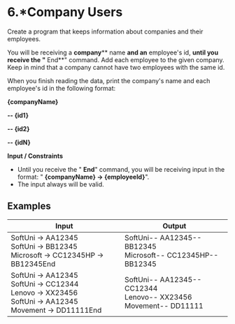 ﻿
# 6.\*Company Users

Create a program that keeps information about companies and their employees.

You will be receiving a **company**** name **and an** employee's id, **until you receive the "** End**" command. Add each employee to the given company. Keep in mind that a company cannot have two employees with the same id.

When you finish reading the data, print the company's name and each employee's id in the following format:

**{companyName}**

**-- \{id1}**

**-- \{id2}**

**-- \{idN}**

**Input / Constraints**

- Until you receive the " **End**" command, you will be receiving input in the format: " **{companyName} -\> {employeeId}**".
- The input always will be valid.

## Examples

| **Input** | **Output** |
| --- | --- |
| SoftUni -\> AA12345<br>SoftUni -\> BB12345<br>Microsoft -\> CC12345HP -\> BB12345End | SoftUni-- AA12345-- BB12345<br>Microsoft-- CC12345HP-- BB12345 |
| SoftUni -\> AA12345<br>SoftUni -\> CC12344<br>Lenovo -\> XX23456<br>SoftUni -\> AA12345<br>Movement -\> DD11111End | SoftUni-- AA12345-- CC12344<br>Lenovo-- XX23456<br>Movement-- DD11111 |
